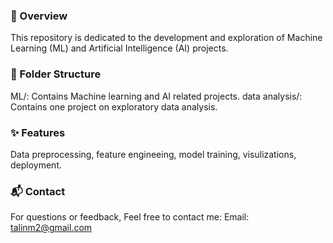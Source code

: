 ### 🚀 Overview 

This repository is dedicated to the development and exploration of Machine Learning (ML) and Artificial Intelligence (AI) projects. 

### 📂 Folder Structure
ML/: Contains Machine learning and AI related projects.
data analysis/: Contains one project on exploratory data analysis.


### ✨ Features
Data preprocessing, feature engineeing, model training, visulizations, deployment.

### 📬 Contact
For questions or feedback, Feel free to contact me:
Email: talinm2@gmail.com

